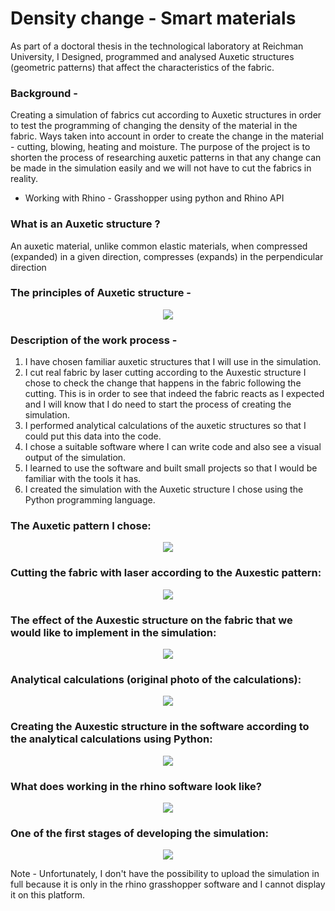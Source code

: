 # Density change - Smart materials
As part of a doctoral thesis in the technological laboratory at Reichman University, I Designed, programmed and analysed Auxetic structures (geometric patterns) 
that affect the characteristics of the fabric.

### Background -

Creating a simulation of fabrics cut according to Auxetic structures in order to test the programming of changing the density of the material in the fabric.
Ways taken into account in order to create the change in the material - cutting, blowing, heating and moisture.
The purpose of the project is to shorten the process of researching auxetic patterns in that any change can be made in the simulation easily
and we will not have to cut the fabrics in reality.

- Working with Rhino - Grasshopper using python and Rhino API

### What is an Auxetic structure ?

An auxetic material, unlike common elastic materials, when compressed (expanded) in a given direction, compresses (expands) in the perpendicular direction

### The principles of Auxetic structure - 

<p align="center">
<img src="https://github.com/omriamidi/Tray_Robot/assets/111886837/be044f48-f523-4c7e-9f20-023fbe57922c">
</p>

### Description of the work process -

1. I have chosen familiar auxetic structures that I will use in the simulation.
2. I cut real fabric by laser cutting according to the Auxestic structure I chose to check the change that happens      in the fabric following the cutting.
   This is in order to see that indeed the fabric reacts as I expected and I will know that I do need to start the      process of creating the simulation.
3. I performed analytical calculations of the auxetic structures so that I could put this data into the code.
4. I chose a suitable software where I can write code and also see a visual output of the simulation.
5. I learned to use the software and built small projects so that I would be familiar with the tools it has.
6. I created the simulation with the Auxetic structure I chose using the Python programming language.


### The Auxetic pattern I chose:

<p align="center">
<img src="https://github.com/omriamidi/Tray_Robot/assets/111886837/61073b85-3848-49da-8432-406719237cb4">
</p>

### Cutting the fabric with laser according to the Auxestic pattern:

<p align="center">
<img src="https://github.com/omriamidi/Tray_Robot/assets/111886837/fc9613ec-5355-412d-a5bb-0141d7c56de7">
</p>

### The effect of the Auxestic structure on the fabric that we would like to implement in the simulation:

<p align="center">
<img src="https://github.com/omriamidi/Tray_Robot/assets/111886837/0664af5b-43af-41f2-94c3-f6eb7f13ff12">
</p>

### Analytical calculations (original photo of the calculations):

<p align="center">
<img src="https://github.com/omriamidi/Tray_Robot/assets/111886837/99a31c91-de9b-4247-815b-46214e131216">
</p>

### Creating the Auxestic structure in the software according to the analytical calculations using Python:

<p align="center">
<img src="https://github.com/omriamidi/Tray_Robot/assets/111886837/bccf74c4-1bc5-42f2-9fdc-0a0bce68b16d">
</p>

### What does working in the rhino software look like?

<p align="center">
<img src="https://github.com/omriamidi/Tray_Robot/assets/111886837/4eea14e2-1d7d-4312-8903-e2b3d12828e9">
</p>

### One of the first stages of developing the simulation:

<p align="center">
<img src="https://github.com/omriamidi/Tray_Robot/assets/111886837/b9b65870-12e5-49c1-ad8e-01a46bf511c9">
</p>


Note - 
Unfortunately, I don't have the possibility to upload the simulation in full because it is only in the rhino grasshopper software and I cannot display it on this platform.
